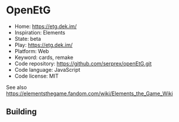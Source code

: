 # OpenEtG

- Home: https://etg.dek.im/
- Inspiration: Elements
- State: beta
- Play: https://etg.dek.im/
- Platform: Web
- Keyword: cards, remake
- Code repository: https://github.com/serprex/openEtG.git
- Code language: JavaScript
- Code license: MIT

See also https://elementsthegame.fandom.com/wiki/Elements_the_Game_Wiki

## Building
